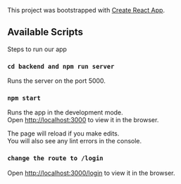 This project was bootstrapped with [Create React App](https://github.com/facebook/create-react-app).

## Available Scripts

Steps to run our app

### `cd backend and npm run server`

Runs the server on the port 5000.<br />

### `npm start`

Runs the app in the development mode.<br />
Open [http://localhost:3000](http://localhost:3000) to view it in the browser.

The page will reload if you make edits.<br />
You will also see any lint errors in the console.

### `change the route to /login`
Open [http://localhost:3000/login](http://localhost:3000) to view it in the browser.





